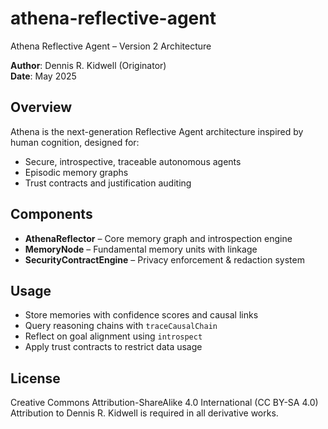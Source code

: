 # athena-reflective-agent
Athena Reflective Agent – Version 2 Architecture

**Author**: Dennis R. Kidwell (Originator)    
**Date**: May 2025

## Overview

Athena is the next-generation Reflective Agent architecture inspired by human cognition, designed for:
- Secure, introspective, traceable autonomous agents
- Episodic memory graphs
- Trust contracts and justification auditing

## Components

- **AthenaReflector** – Core memory graph and introspection engine
- **MemoryNode** – Fundamental memory units with linkage
- **SecurityContractEngine** – Privacy enforcement & redaction system

## Usage

- Store memories with confidence scores and causal links
- Query reasoning chains with `traceCausalChain`
- Reflect on goal alignment using `introspect`
- Apply trust contracts to restrict data usage

## License

Creative Commons Attribution-ShareAlike 4.0 International (CC BY-SA 4.0)  
Attribution to Dennis R. Kidwell is required in all derivative works.

